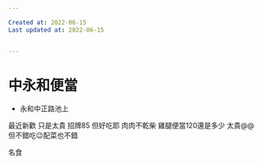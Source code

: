 ```yaml
---

Created at: 2022-06-15
Last updated at: 2022-06-15


---
```


# 中永和便當


* 永和中正路池上

最近新歡 只是太貴
招牌85 但好吃耶 肉肉不乾柴
雞腿便當120還是多少 太貴@@但不錯吃😉配菜也不錯

名食

